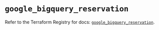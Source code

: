 # `google_bigquery_reservation`

Refer to the Terraform Registry for docs: [`google_bigquery_reservation`](https://registry.terraform.io/providers/hashicorp/google-beta/5.20.0/docs/resources/google_bigquery_reservation).

